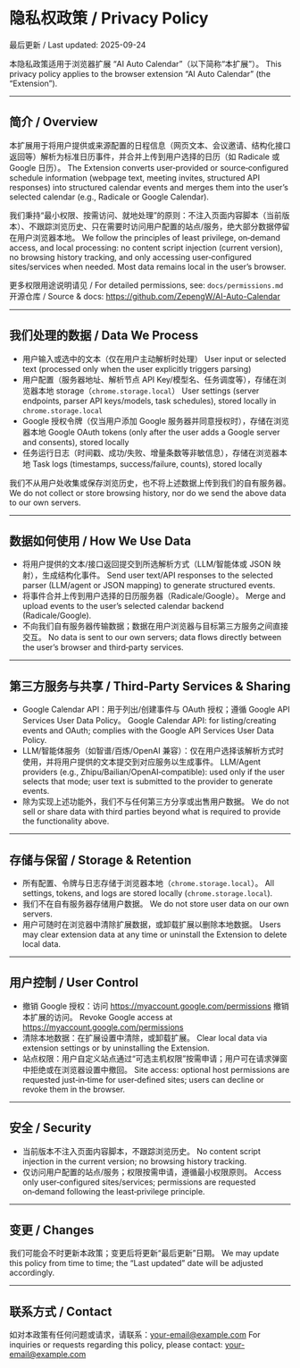 # 隐私权政策 / Privacy Policy

最后更新 / Last updated: 2025-09-24

本隐私政策适用于浏览器扩展 “AI Auto Calendar”（以下简称“本扩展”）。
This privacy policy applies to the browser extension “AI Auto Calendar” (the “Extension”).

---

## 简介 / Overview
本扩展用于将用户提供或来源配置的日程信息（网页文本、会议邀请、结构化接口返回等）解析为标准日历事件，并合并上传到用户选择的日历（如 Radicale 或 Google 日历）。
The Extension converts user‑provided or source‑configured schedule information (webpage text, meeting invites, structured API responses) into structured calendar events and merges them into the user’s selected calendar (e.g., Radicale or Google Calendar).

我们秉持“最小权限、按需访问、就地处理”的原则：不注入页面内容脚本（当前版本）、不跟踪浏览历史、只在需要时访问用户配置的站点/服务，绝大部分数据停留在用户浏览器本地。
We follow the principles of least privilege, on‑demand access, and local processing: no content script injection (current version), no browsing history tracking, and only accessing user‑configured sites/services when needed. Most data remains local in the user’s browser.

更多权限用途说明请见 / For detailed permissions, see: `docs/permissions.md`
开源仓库 / Source & docs: https://github.com/ZepengW/AI-Auto-Calendar

---

## 我们处理的数据 / Data We Process
- 用户输入或选中的文本（仅在用户主动解析时处理）
  User input or selected text (processed only when the user explicitly triggers parsing)
- 用户配置（服务器地址、解析节点 API Key/模型名、任务调度等），存储在浏览器本地 storage（`chrome.storage.local`）
  User settings (server endpoints, parser API keys/models, task schedules), stored locally in `chrome.storage.local`
- Google 授权令牌（仅当用户添加 Google 服务器并同意授权时），存储在浏览器本地
  Google OAuth tokens (only after the user adds a Google server and consents), stored locally
- 任务运行日志（时间戳、成功/失败、增量条数等非敏信息），存储在浏览器本地
  Task logs (timestamps, success/failure, counts), stored locally

我们不从用户处收集或保存浏览历史，也不将上述数据上传到我们的自有服务器。
We do not collect or store browsing history, nor do we send the above data to our own servers.

---

## 数据如何使用 / How We Use Data
- 将用户提供的文本/接口返回提交到所选解析方式（LLM/智能体或 JSON 映射），生成结构化事件。
  Send user text/API responses to the selected parser (LLM/agent or JSON mapping) to generate structured events.
- 将事件合并上传到用户选择的日历服务器（Radicale/Google）。
  Merge and upload events to the user’s selected calendar backend (Radicale/Google).
- 不向我们自有服务器传输数据；数据在用户浏览器与目标第三方服务之间直接交互。
  No data is sent to our own servers; data flows directly between the user’s browser and third‑party services.

---

## 第三方服务与共享 / Third‑Party Services & Sharing
- Google Calendar API：用于列出/创建事件与 OAuth 授权；遵循 Google API Services User Data Policy。
  Google Calendar API: for listing/creating events and OAuth; complies with the Google API Services User Data Policy.
- LLM/智能体服务（如智谱/百炼/OpenAI 兼容）：仅在用户选择该解析方式时使用，并将用户提供的文本提交到对应服务以生成事件。
  LLM/Agent providers (e.g., Zhipu/Bailian/OpenAI‑compatible): used only if the user selects that mode; user text is submitted to the provider to generate events.
- 除为实现上述功能外，我们不与任何第三方分享或出售用户数据。
  We do not sell or share data with third parties beyond what is required to provide the functionality above.

---

## 存储与保留 / Storage & Retention
- 所有配置、令牌与日志存储于浏览器本地（`chrome.storage.local`）。
  All settings, tokens, and logs are stored locally (`chrome.storage.local`).
- 我们不在自有服务器存储用户数据。
  We do not store user data on our own servers.
- 用户可随时在浏览器中清除扩展数据，或卸载扩展以删除本地数据。
  Users may clear extension data at any time or uninstall the Extension to delete local data.

---

## 用户控制 / User Control
- 撤销 Google 授权：访问 https://myaccount.google.com/permissions 撤销本扩展的访问。
  Revoke Google access at https://myaccount.google.com/permissions
- 清除本地数据：在扩展设置中清除，或卸载扩展。
  Clear local data via extension settings or by uninstalling the Extension.
- 站点权限：用户自定义站点通过“可选主机权限”按需申请；用户可在请求弹窗中拒绝或在浏览器设置中撤回。
  Site access: optional host permissions are requested just‑in‑time for user‑defined sites; users can decline or revoke them in the browser.

---

## 安全 / Security
- 当前版本不注入页面内容脚本，不跟踪浏览历史。
  No content script injection in the current version; no browsing history tracking.
- 仅访问用户配置的站点/服务；权限按需申请，遵循最小权限原则。
  Access only user‑configured sites/services; permissions are requested on‑demand following the least‑privilege principle.

---

## 变更 / Changes
我们可能会不时更新本政策；变更后将更新“最后更新”日期。
We may update this policy from time to time; the “Last updated” date will be adjusted accordingly.

---

## 联系方式 / Contact
如对本政策有任何问题或请求，请联系：your-email@example.com
For inquiries or requests regarding this policy, please contact: your-email@example.com
